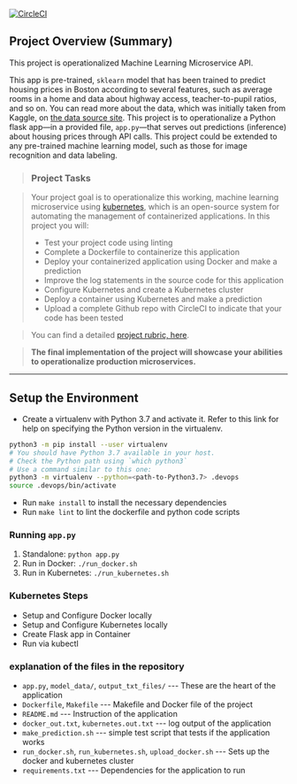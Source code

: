 [![CircleCI](https://dl.circleci.com/status-badge/img/gh/Eenrics/Udacity-ML-app/tree/main.svg?style=svg)](https://dl.circleci.com/status-badge/redirect/gh/Eenrics/Udacity-ML-app/tree/main)

## Project Overview (Summary)

This project is operationalized Machine Learning Microservice API. 

This app is pre-trained, `sklearn` model that has been trained to predict housing prices in Boston according to several features, such as average rooms in a home and data about highway access, teacher-to-pupil ratios, and so on. You can read more about the data, which was initially taken from Kaggle, on [the data source site](https://www.kaggle.com/c/boston-housing). This project is to operationalize a Python flask app—in a provided file, `app.py`—that serves out predictions (inference) about housing prices through API calls. This project could be extended to any pre-trained machine learning model, such as those for image recognition and data labeling.

> ### Project Tasks

> Your project goal is to operationalize this working, machine learning microservice using [kubernetes](https://kubernetes.io/), which is an open-source system for automating the management of containerized applications. In this project you will:
> * Test your project code using linting
> * Complete a Dockerfile to containerize this application
> * Deploy your containerized application using Docker and make a prediction
> * Improve the log statements in the source code for this application
> * Configure Kubernetes and create a Kubernetes cluster
> * Deploy a container using Kubernetes and make a prediction
> * Upload a complete Github repo with CircleCI to indicate that your code has been tested

> You can find a detailed [project rubric, here](https://review.udacity.com/#!/rubrics/2576/view).

> **The final implementation of the project will showcase your abilities to operationalize production microservices.**

---

## Setup the Environment

* Create a virtualenv with Python 3.7 and activate it. Refer to this link for help on specifying the Python version in the virtualenv. 
```bash
python3 -m pip install --user virtualenv
# You should have Python 3.7 available in your host. 
# Check the Python path using `which python3`
# Use a command similar to this one:
python3 -m virtualenv --python=<path-to-Python3.7> .devops
source .devops/bin/activate
```
* Run `make install` to install the necessary dependencies
* Run `make lint` to lint the dockerfile and python code scripts

### Running `app.py`

1. Standalone:  `python app.py`
2. Run in Docker:  `./run_docker.sh`
3. Run in Kubernetes:  `./run_kubernetes.sh`

### Kubernetes Steps

* Setup and Configure Docker locally
* Setup and Configure Kubernetes locally
* Create Flask app in Container
* Run via kubectl

### explanation of the files in the repository
* `app.py`, `model_data/`, `output_txt_files/` ---  These are the heart of the application
* `Dockerfile`, `Makefile`  ---   Makefile and Docker file of the project
* `README.md`  ---   Instruction of the application
* `docker_out.txt`, `kubernetes.out.txt`  ---   log output of the application
* `make_prediction.sh`  ---  simple test script that tests if the application works
* `run_docker.sh`, `run_kubernetes.sh`, `upload_docker.sh`  ---   Sets up the docker and kubernetes cluster
* `requirements.txt`  ---   Dependencies for the application to run
